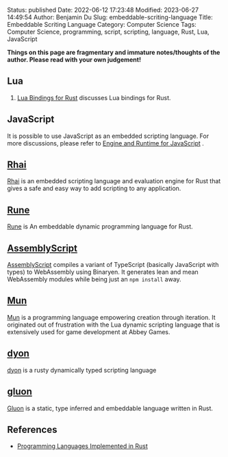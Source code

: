 Status: published
Date: 2022-06-12 17:23:48
Modified: 2023-06-27 14:49:54
Author: Benjamin Du
Slug: embeddable-scriting-language
Title: Embeddable Scriting Language
Category: Computer Science
Tags: Computer Science, programming, script, scripting, language, Rust, Lua, JavaScript

**Things on this page are fragmentary and immature notes/thoughts of the author. Please read with your own judgement!**

## Lua

1. [Lua Bindings for Rust](https://www.legendu.net/misc/blog/lua-bindings-for-rust)
    discusses Lua bindings for Rust.

## JavaScript

It is possible to use JavaScript as an embedded scripting language. 
For more discussions,
please refer to
[Engine and Runtime for JavaScript](https://www.legendu.net/misc/blog/engine-and-runtime-for-javascript)
.

## [Rhai](https://crates.io/crates/rhai)
[Rhai](https://crates.io/crates/rhai)
is an embedded scripting language and evaluation engine for Rust 
that gives a safe and easy way to add scripting to any application.

## [Rune](https://crates.io/crates/rune)
[Rune](https://crates.io/crates/rune)
is An embeddable dynamic programming language for Rust.

## [AssemblyScript](https://github.com/AssemblyScript/assemblyscript)
[AssemblyScript](https://github.com/AssemblyScript/assemblyscript)
compiles a variant of TypeScript (basically JavaScript with types) to WebAssembly using Binaryen. 
It generates lean and mean WebAssembly modules 
while being just an `npm install` away.

## [Mun](https://mun-lang.org/)
[Mun](https://mun-lang.org/)
is a programming language empowering creation through iteration.
It originated out of frustration with the Lua dynamic scripting language 
that is extensively used for game development at Abbey Games.

## [dyon](https://github.com/pistondevelopers/dyon)
[dyon](https://github.com/pistondevelopers/dyon)
is a rusty dynamically typed scripting language

## [gluon](https://github.com/gluon-lang/gluon)
[Gluon](https://github.com/gluon-lang/gluon)
is a static, type inferred and embeddable language written in Rust.


## References

- [Programming Languages Implemented in Rust](https://github.com/alilleybrinker/langs-in-rust)


